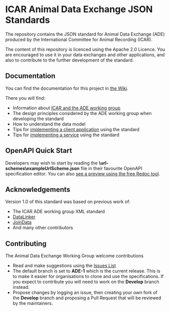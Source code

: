 # ICAR Animal Data Exchange JSON Standards
The repository contains the JSON standard for Animal Data Exchange (ADE) produced by the International Committee for Animal Recording (ICAR). 

The content of this repository is licenced using the Apache 2.0 Licence. You are encouraged to use it in your data exchanges and other applications, and also to contribute to the further development of the standard.

## Documentation
You can find the documentation for this project in [the Wiki](https://github.com/adewg/ICAR/wiki).

There you will find:
* Information about [ICAR and the ADE working group](https://github.com/adewg/ICAR/wiki/About-ICAR-and-ADE)
* The design principles considered by the ADE working group when developing the standard
* How to understand the data model
* Tips for [implementing a client application](https://github.com/adewg/ICAR/wiki/Implementing-a-client-application) using the standard
* Tips for [implementing a service](https://github.com/adewg/ICAR/wiki/Implementing-a-service) using the standard

## OpenAPI Quick Start
Developers may wish to start by reading the **\url-schemes\exampleUrlScheme.json** file in their favourite OpenAPI specification editor.
You can also [see a preview using the free Redoc tool](https://redocly.github.io/redoc/?url=https://raw.githubusercontent.com/adewg/ICAR/ADE-1/url-schemes/exampleUrlScheme.json).


## Acknowledgements
Version 1.0 of this standard was based on previous work of:
* The ICAR ADE working group XML standard
* [DataLinker](https://datalinker.org)
* [JoinData](https://www.join-data.nl/)
* And many other contributors

## Contributing
The Animal Data Exchange Working Group welcome contributions
* Read and make suggestions using the [Issues List](https://github.com/adewg/ICAR/issues)
* The default branch is set to **ADE-1** which is the current release. This is to make it easier for organisations to clone and use the specifications. If you expect to contribute you will need to work on the **Develop** branch instead.
* Propose changes by logging an issue, then creating your own fork of the **Develop** branch and proposing a Pull Request that will be reviewed by the maintainers.

